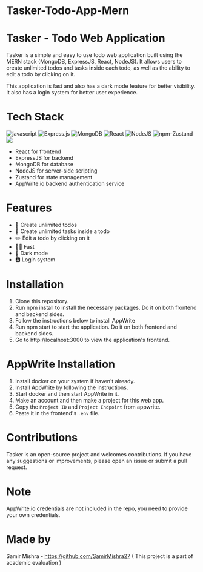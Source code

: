 # Tasker-Todo-App-Mern

# Tasker - Todo Web Application
Tasker is a simple and easy to use todo web application built using the MERN stack (MongoDB, ExpressJS, React, NodeJS). It allows users to create unlimited todos and tasks inside each todo, as well as the ability to edit a todo by clicking on it.

This application is fast and also has a dark mode feature for better visibility. It also has a login system for better user experience.

# Tech Stack
![javascript](https://cdn-icons-png.flaticon.com/32/5968/5968292.png) ![Express.js](https://img.shields.io/badge/express.js-%23404d59.svg?style=for-the-badge&logo=express&logoColor=%2361DAFB) ![MongoDB](https://img.shields.io/badge/MongoDB-%234ea94b.svg?style=for-the-badge&logo=mongodb&logoColor=white) ![React](https://img.shields.io/badge/react-%2320232a.svg?style=for-the-badge&logo=react&logoColor=%2361DAFB) ![NodeJS](https://img.shields.io/badge/node.js-6DA55F?style=for-the-badge&logo=node.js&logoColor=white) ![npm-Zustand](https://img.shields.io/badge/NPM-Zustand-brown?style=for-the-badge) ![](https://img.shields.io/badge/AppWrite-red?style=for-the-badge)
- React for frontend 
- ExpressJS for backend
- MongoDB for database
- NodeJS for server-side scripting
- Zustand for state management
- AppWrite.io backend authentication service

# Features
- 📜 Create unlimited todos
- 📃 Create unlimited tasks inside a todo
- ✏️ Edit a todo by clicking on it
- 🏃‍♂️ Fast
- 🌙 Dark mode
- 🅰️ Login system

# Installation

1. Clone this repository.
1. Run npm install to install the necessary packages. Do it on both frontend and backend sides.
1. Follow the instructions below to install AppWrite
1. Run npm start to start the application. Do it on both frontend and backend sides.
1. Go to http://localhost:3000 to view the application's frontend.

# AppWrite Installation

1. Install docker on your system if haven't already.
1. Install [AppWrite](https://github.com/appwrite) by following the instructions.
1. Start docker and then start AppWrite in it.
1. Make an account and then make a project for this web app.
1. Copy the `Project ID` and `Project Endpoint` from appwrite.
1. Paste it in the frontend's `.env` file.

# Contributions
Tasker is an open-source project and welcomes contributions. If you have any suggestions or improvements, please open an issue or submit a pull request.

# Note
AppWrite.io credentials are not included in the repo, you need to provide your own credentials.

# Made by 
Samir Mishra - https://github.com/SamirMishra27
( This project is a part of academic evaluation )
